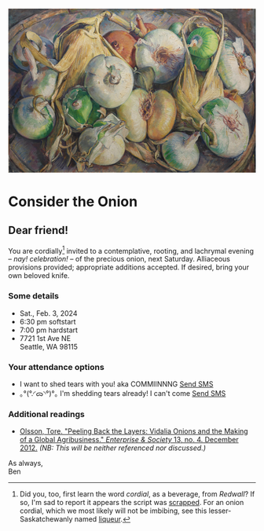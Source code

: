 ![["Onions, c. 1937–47, Maurice Grosser"](https://www.clevelandart.org/art/1949.183)](https://raw.githubusercontent.com/bennotkin/bennotkin.github.io/master/assets/onions-900.png)

# Consider the Onion

## Dear friend!

You are cordially[^†] invited to a contemplative, rooting, and lachrymal evening – _nay! celebration!_ – of the precious onion, next Saturday. Alliaceous provisions provided; appropriate additions accepted. If desired, bring your own beloved knife.

### Some details

- Sat., Feb. 3, 2024
- 6:30 <span class = "sc">pm</span> softstart
- 7:00 <span class = "sc">pm</span> hardstart
- 7721 1st Ave NE<br>
Seattle, WA 98115<br>

### Your attendance options

- I want to shed tears with you! aka COMMIINNNG <span class="sms"><a href="sms:+12063498392?&body=I can come I can come!">Send SMS</a></span>
- ｡°(°.◜ᯅ◝°)°｡   I'm shedding tears already! I can't come <span class="sms"><a href="sms:+12063498392?&body=I'm so so sorry, I can't come :(">Send SMS</a></span>

### Additional readings

- [Olsson, Tore. "Peeling Back the Layers: Vidalia Onions and the Making of a Global Agribusiness." *Enterprise & Society* 13, no. 4. December 2012.](http://www.southernfoodways.org/wp-content/uploads/peeling-back-the-layers.pdf) _(NB: This will be neither referenced nor discussed.)_

As always,<br>
Ben

[^†]: Did you, too, first learn the word *cordial*, as a beverage, from *Redwall*? If so, I'm sad to report it appears the script was [scrapped](https://www.inverse.com/entertainment/netflix-redwall-patrick-mchale-update). For an onion cordial, which we most likely will not be imbibing, see this lesser-Saskatchewanly named [liqueur](https://www.italianfoodexcellence.com/regina-the-first-italian-onion-liqueur/).